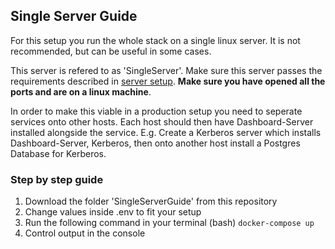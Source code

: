 ## Single Server Guide

For this setup you run the whole stack on a single linux server. It is not recommended, but can be useful in some cases.

This server is refered to as 'SingleServer'. Make sure this server passes the requirements described in [server setup](../SERVERSETUP.md). **Make sure you have opened all the ports and are on a linux machine**.

In order to make this viable in a production setup you need to seperate services onto other hosts. Each host should then have Dashboard-Server installed alongside the service.
E.g. Create a Kerberos server which installs Dashboard-Server, Kerberos, then onto another host install a Postgres Database for Kerberos.

### Step by step guide
1. Download the folder 'SingleServerGuide' from this repository
2. Change values inside .env to fit your setup
3. Run the following command in your terminal (bash) `docker-compose up`
4. Control output in the console


